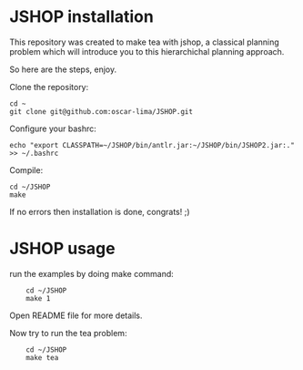 JSHOP installation
==================

This repository was created to make tea with jshop, a classical planning problem which will introduce you to this hierarchichal planning approach.

So here are the steps, enjoy.

Clone the repository:

    cd ~
    git clone git@github.com:oscar-lima/JSHOP.git
    
Configure your bashrc:

    echo "export CLASSPATH=~/JSHOP/bin/antlr.jar:~/JSHOP/bin/JSHOP2.jar:." >> ~/.bashrc
    
Compile:

    cd ~/JSHOP
    make
    
If no errors then installation is done, congrats! ;)

JSHOP usage
===========

run the examples by doing make command:

        cd ~/JSHOP
        make 1
        
Open README file for more details.

Now try to run the tea problem:

        cd ~/JSHOP
        make tea
